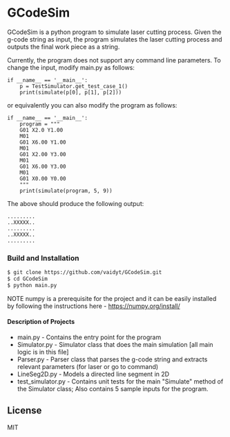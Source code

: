 # GCodeSim

GCodeSim is a python program to simulate laser cutting process. Given the g-code string as input, the program simulates the laser cutting process and outputs the final work piece as a string.

Currently, the program does not support any command line parameters. To change the input, modify main.py as follows:
```
if __name__ == '__main__':
    p = TestSimulator.get_test_case_1()
    print(simulate(p[0], p[1], p[2]))
```
or equivalently you can also modify the program as follows:

```
if __name__ == '__main__':
    program = """
    G01 X2.0 Y1.00
    M01
    G01 X6.00 Y1.00
    M01
    G01 X2.00 Y3.00
    M01
    G01 X6.00 Y3.00
    M01
    G01 X0.00 Y0.00
    """
    print(simulate(program, 5, 9))
```
The above should produce the following output:
```
.........
..XXXXX..
.........
..XXXXX..
.........
```

### Build and Installation
```sh
$ git clone https://github.com/vaidyt/GCodeSim.git
$ cd GCodeSim
$ python main.py
```
NOTE
numpy is a prerequisite for the project and it can be easily installed by following the instructions here - https://numpy.org/install/
#### Description of Projects
- main.py - Contains the entry point for the program
- Simulator.py - Simulator class that does the main simulation [all main logic is in this file]
- Parser.py - Parser class that parses the g-code string and extracts relevant parameters (for laser or go to command)
- LineSeg2D.py - Models a directed line segment in 2D
- test_simulator.py - Contains unit tests for the main "Simulate" method of the Simulator class; Also contains 5 sample inputs for the program.

License
----

MIT
